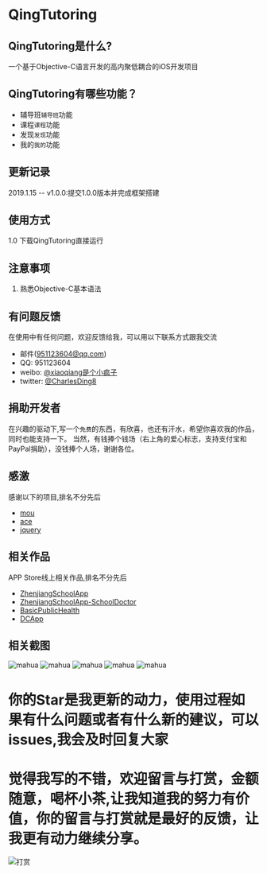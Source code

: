 # QingTutoring

## QingTutoring是什么?
一个基于Objective-C语言开发的高内聚低耦合的iOS开发项目
## QingTutoring有哪些功能？

* 辅导班`辅导班`功能
* 课程`课程`功能
* 发现`发现`功能
* 我的`我的`功能

## 更新记录
2019.1.15 -- v1.0.0:提交1.0.0版本并完成框架搭建

## 使用方式
1.0 下载QingTutoring直接运行

## 注意事项
1. 熟悉Objective-C基本语法

## 有问题反馈
在使用中有任何问题，欢迎反馈给我，可以用以下联系方式跟我交流
* 邮件(951123604@qq.com)
* QQ: 951123604
* weibo: [@xiaoqiang是个小疯子](https://weibo.com/p/1005055732746027/home?from=page_100505&mod=TAB#place)
* twitter: [@CharlesDing8](https://twitter.com/CharlesDing8)

## 捐助开发者
在兴趣的驱动下,写一个`免费`的东西，有欣喜，也还有汗水，希望你喜欢我的作品，同时也能支持一下。
当然，有钱捧个钱场（右上角的爱心标志，支持支付宝和PayPal捐助），没钱捧个人场，谢谢各位。

## 感激
感谢以下的项目,排名不分先后

* [mou](http://mouapp.com/) 
* [ace](http://ace.ajax.org/)
* [jquery](http://jquery.com)

## 相关作品
APP Store线上相关作品,排名不分先后
* [ZhenjiangSchoolApp](https://itunes.apple.com/cn/app/id1413074204?mt=8) 
* [ZhenjiangSchoolApp-SchoolDoctor](https://itunes.apple.com/cn/app/id1447600381?mt=8)
* [BasicPublicHealth](https://itunes.apple.com/cn/app/id1325987590?mt=8)
* [DCApp](https://itunes.apple.com/cn/app/id1250284233?mt=8)

## 相关截图
![mahua](https://github.com/MicahelChan/QingTutoring/blob/master/Picture/C18540DAE51CF4E54331B4829162CA60.png)
![mahua](https://github.com/MicahelChan/QingTutoring/blob/master/Picture/B21D97DE974B1657CDA1A627BC452D06.png)
![mahua](https://github.com/MicahelChan/QingTutoring/blob/master/Picture/8EC840A2C9A8796B6B6D011C00410BCC.png)
![mahua](https://github.com/MicahelChan/QingTutoring/blob/master/Picture/4DC4E748ACEA6A73E26E029B040FF0FA.png)
![mahua](https://github.com/MicahelChan/QingTutoring/blob/master/Picture/27BD139D6E40C9C3060A5DD6F8E7D6D2.png)

# 你的Star是我更新的动力，使用过程如果有什么问题或者有什么新的建议，可以issues,我会及时回复大家
# 觉得我写的不错，欢迎留言与打赏，金额随意，喝杯小茶,让我知道我的努力有价值，你的留言与打赏就是最好的反馈，让我更有动力继续分享。
![打赏](https://github.com/MicahelChan/CustomeApp/blob/master/picture1/scan.png)



